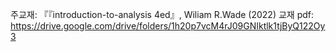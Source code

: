 주교재:  『『introduction-to-analysis 4ed』, Wiliam R.Wade (2022)
교재 pdf: https://drive.google.com/drive/folders/1h20p7vcM4rJ09GNIktlk1tjByQ122Oy3

